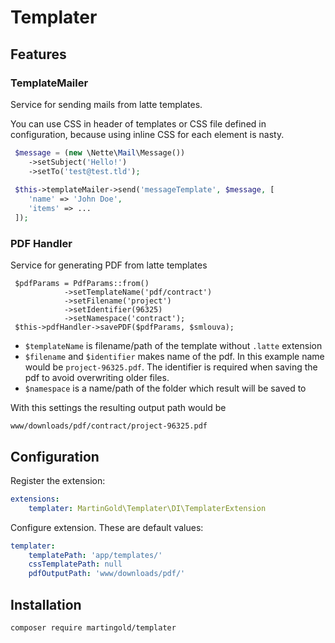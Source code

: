 # Templater

## Features

### TemplateMailer
Service for sending mails from latte templates. 

You can use CSS in header of templates or CSS file
defined in configuration, because using inline CSS
for each element is nasty.

```php
 $message = (new \Nette\Mail\Message())
    ->setSubject('Hello!')
    ->setTo('test@test.tld');
    
 $this->templateMailer->send('messageTemplate', $message, [
    'name' => 'John Doe',
    'items' => ...
 ]);
```

### PDF Handler
Service for generating PDF from latte templates

```
 $pdfParams = PdfParams::from()
            ->setTemplateName('pdf/contract')
            ->setFilename('project')
            ->setIdentifier(96325)
            ->setNamespace('contract');
 $this->pdfHandler->savePDF($pdfParams, $smlouva);
```
 - `$templateName` is filename/path of the template without `.latte` extension
 - `$filename` and `$identifier` makes name of the pdf. In this example
 name would be `project-96325.pdf`. The identifier is required when saving
 the pdf to avoid overwriting older files.
 - `$namespace` is a name/path of the folder which result will be saved to
 
 With this settings the resulting output path would be
 
 ```
 www/downloads/pdf/contract/project-96325.pdf
 ```
 
## Configuration

Register the extension: 
```yaml
extensions:
    templater: MartinGold\Templater\DI\TemplaterExtension
```

Configure extension. These are default values:
```yaml
templater:
    templatePath: 'app/templates/'
    cssTemplatePath: null
    pdfOutputPath: 'www/downloads/pdf/'
```

## Installation

```shell
composer require martingold/templater
```

